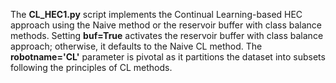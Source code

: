 The **CL_HEC1.py** script implements the Continual Learning-based HEC approach using the Naive method or the reservoir buffer with class balance methods. Setting **buf=True** activates the reservoir buffer with class balance approach; otherwise, it defaults to the Naive CL method. The **robotname='CL'** parameter is pivotal as it partitions the dataset into subsets following the principles of CL methods.
